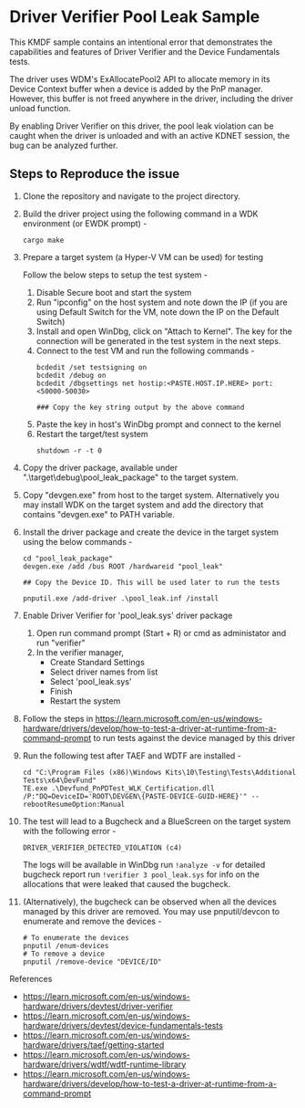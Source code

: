 # Driver Verifier Pool Leak Sample

This KMDF sample contains an intentional error that demonstrates the capabilities and features of Driver Verifier and the Device Fundamentals tests.
    
The driver uses WDM's ExAllocatePool2 API to allocate memory in its Device Context buffer when a device is added by the PnP manager. However, this buffer is not freed anywhere in the driver, including the driver unload function.

By enabling Driver Verifier on this driver, the pool leak violation can be caught when the driver is unloaded and with an active KDNET session, the bug can be analyzed further.

## Steps to Reproduce the issue

1. Clone the repository and navigate to the project directory.

2. Build the driver project using the following command in a WDK environment (or EWDK prompt) - 
    ```
    cargo make
    ```
3. Prepare a target system (a Hyper-V VM can be used) for testing

    Follow the below steps to setup the test system -
    1. Disable Secure boot and start the system
    2. Run "ipconfig" on the host system and note down the IP (if you are using Default Switch for the VM, note down the IP on the Default Switch)
    3. Install and open WinDbg, click on "Attach to Kernel". The key for the connection will be generated in the test system in the next steps. 
    4. Connect to the test VM and run the following commands - 
        ```
        bcdedit /set testsigning on
        bcdedit /debug on
        bcdedit /dbgsettings net hostip:<PASTE.HOST.IP.HERE> port:<50000-50030>

        ### Copy the key string output by the above command
        ```
    5. Paste the key in host's WinDbg prompt and connect to the kernel
    6. Restart the target/test system 
        ```
        shutdown -r -t 0
        ```

4. Copy the driver package, available under ".\target\debug\pool_leak_package" to the target system.

5. Copy "devgen.exe" from host to the target system. Alternatively you may install WDK on the target system and add the directory that contains "devgen.exe" to PATH variable.

6. Install the driver package and create the device in the target system using the below commands - 
    ```
    cd "pool_leak_package"
    devgen.exe /add /bus ROOT /hardwareid "pool_leak"

    ## Copy the Device ID. This will be used later to run the tests

    pnputil.exe /add-driver .\pool_leak.inf /install
    ```
7. Enable Driver Verifier for 'pool_leak.sys' driver package 
    1. Open run command prompt (Start + R) or cmd as administator and run "verifier"
    2. In the verifier manager,
        - Create Standard Settings
        - Select driver names from list
        - Select 'pool_leak.sys'
        - Finish
        - Restart the system

8. Follow the steps in https://learn.microsoft.com/en-us/windows-hardware/drivers/develop/how-to-test-a-driver-at-runtime-from-a-command-prompt to run tests against the device managed by this driver

9. Run the following test after TAEF and WDTF are installed -
    ```
    cd "C:\Program Files (x86)\Windows Kits\10\Testing\Tests\Additional Tests\x64\DevFund"
    TE.exe .\Devfund_PnPDTest_WLK_Certification.dll /P:"DQ=DeviceID='ROOT\DEVGEN\{PASTE-DEVICE-GUID-HERE}'" --rebootResumeOption:Manual
    ```

10. The test will lead to a Bugcheck and a BlueScreen on the target system with the following error - 
    ```
    DRIVER_VERIFIER_DETECTED_VIOLATION (c4)
    ```
    The logs will be available in WinDbg
    run ```!analyze -v``` for detailed bugcheck report
    run ```!verifier 3 pool_leak.sys``` for info on the allocations that were leaked that caused the bugcheck.

11. (Alternatively), the bugcheck can be observed when all the devices managed by this driver are removed. 
    You may use pnputil/devcon to enumerate and remove the devices -
    ```
    # To enumerate the devices
    pnputil /enum-devices 
    # To remove a device
    pnputil /remove-device "DEVICE/ID"
    ```

References

- https://learn.microsoft.com/en-us/windows-hardware/drivers/devtest/driver-verifier
- https://learn.microsoft.com/en-us/windows-hardware/drivers/devtest/device-fundamentals-tests
- https://learn.microsoft.com/en-us/windows-hardware/drivers/taef/getting-started
- https://learn.microsoft.com/en-us/windows-hardware/drivers/wdtf/wdtf-runtime-library
- https://learn.microsoft.com/en-us/windows-hardware/drivers/develop/how-to-test-a-driver-at-runtime-from-a-command-prompt
